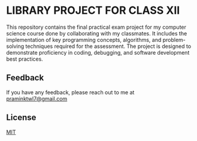 
# LIBRARY PROJECT FOR CLASS XII
This repository contains the final practical exam project for my computer science course done by collaborating with my classmates. It includes the implementation of key programming concepts, algorithms, and problem-solving techniques required for the assessment. The project is designed to demonstrate proficiency in coding, debugging, and software development best practices.


## Feedback

If you have any feedback, please reach out to me at praminktwl7@gmail.com


## License

[MIT](LICENCE)


